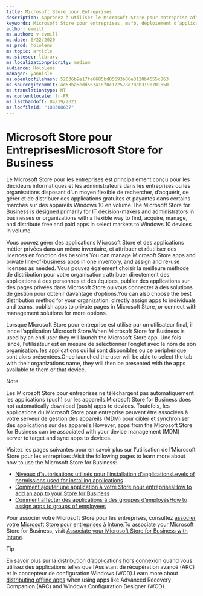 ```yaml
---
title: Microsoft Store pour Entreprises
description: Apprenez à utiliser le Microsoft Store pour entreprise afin de publier vos applications de réalité mixte sur votre entreprise.
keywords: Microsoft Store pour entreprises, msfb, déploiement d’applications, Store
author: evmill
ms.author: v-evmill
ms.date: 6/22/2020
ms.prod: hololens
ms.topic: article
ms.sitesec: library
ms.localizationpriority: medium
audience: HoloLens
manager: yannisle
ms.openlocfilehash: 52036b9e17fe6685bd05693b06e3120b4655c863
ms.sourcegitcommit: ad53ba5edd567a18f0c172578d78db3190701650
ms.translationtype: MT
ms.contentlocale: fr-FR
ms.lasthandoff: 04/19/2021
ms.locfileid: "108308637"
---
```

# <a name="microsoft-store-for-business"></a><span data-ttu-id="0d189-104">Microsoft Store pour Entreprises</span><span class="sxs-lookup"><span data-stu-id="0d189-104">Microsoft Store for Business</span></span>

<span data-ttu-id="0d189-105">Le Microsoft Store pour les entreprises est principalement conçu pour les décideurs informatiques et les administrateurs dans les entreprises ou les organisations disposant d’un moyen flexible de rechercher, d’acquérir, de gérer et de distribuer des applications gratuites et payantes dans certains marchés sur des appareils Windows 10 en volume.</span><span class="sxs-lookup"><span data-stu-id="0d189-105">The Microsoft Store for Business is designed primarily for IT decision-makers and administrators in businesses or organizations with a flexible way to find, acquire, manage, and distribute free and paid apps in select markets to Windows 10 devices in volume.</span></span> 

<span data-ttu-id="0d189-106">Vous pouvez gérer des applications Microsoft Store et des applications métier privées dans un même inventaire, et attribuer et réutiliser des licences en fonction des besoins.</span><span class="sxs-lookup"><span data-stu-id="0d189-106">You can manage Microsoft Store apps and private line-of-business apps in one inventory, and assign and re-use licenses as needed.</span></span> <span data-ttu-id="0d189-107">Vous pouvez également choisir la meilleure méthode de distribution pour votre organisation : attribuer directement des applications à des personnes et des équipes, publier des applications sur des pages privées dans Microsoft Store ou vous connecter à des solutions de gestion pour obtenir davantage d’options.</span><span class="sxs-lookup"><span data-stu-id="0d189-107">You can also choose the best distribution method for your organization: directly assign apps to individuals and teams, publish apps to private pages in Microsoft Store, or connect with management solutions for more options.</span></span>

<span data-ttu-id="0d189-108">Lorsque Microsoft Store pour entreprise est utilisé par un utilisateur final, il lance l’application Microsoft Store.</span><span class="sxs-lookup"><span data-stu-id="0d189-108">When Microsoft Store for Business is used by an end user they will launch the Microsoft Store app.</span></span> <span data-ttu-id="0d189-109">Une fois lancé, l’utilisateur est en mesure de sélectionner l’onglet avec le nom de son organisation. les applications qui lui sont disponibles ou ce périphérique sont alors présentées.</span><span class="sxs-lookup"><span data-stu-id="0d189-109">Once launched the user will be able to select the tab with their organizations name, they will then be presented with the apps available to them or that device.</span></span>

> [!Note] 
> <span data-ttu-id="0d189-110">Les Microsoft Store pour entreprises ne téléchargent pas automatiquement les applications (push) sur les appareils.</span><span class="sxs-lookup"><span data-stu-id="0d189-110">Microsoft Store for Business does not automatically download (push) apps to devices.</span></span> <span data-ttu-id="0d189-111">Toutefois, les applications du Microsoft Store pour entreprise peuvent être associées à votre serveur de gestion des appareils (MDM) pour cibler et synchroniser des applications sur des appareils.</span><span class="sxs-lookup"><span data-stu-id="0d189-111">However, apps from the Microsoft Store for Business can be associated with your device management (MDM) server to target and sync apps to devices.</span></span>

<span data-ttu-id="0d189-112">Visitez les pages suivantes pour en savoir plus sur l’utilisation de l’Microsoft Store pour les entreprises :</span><span class="sxs-lookup"><span data-stu-id="0d189-112">Visit the following pages to learn more about how to use the Microsoft Store for Business:</span></span>
* [<span data-ttu-id="0d189-113">Niveaux d’autorisations utilisés pour l’installation d’applications</span><span class="sxs-lookup"><span data-stu-id="0d189-113">Levels of permissions used for installing applications</span></span>](https://docs.microsoft.com/mem/intune/configuration/device-restrictions-windows-holographic#app-store)
* [<span data-ttu-id="0d189-114">Comment ajouter une application à votre Store pour entreprises</span><span class="sxs-lookup"><span data-stu-id="0d189-114">How to add an app to your Store for Business</span></span>](https://docs.microsoft.com/mem/intune/apps/store-apps-windows)
* [<span data-ttu-id="0d189-115">Comment affecter des applications à des groupes d’employés</span><span class="sxs-lookup"><span data-stu-id="0d189-115">How to assign apps to groups of employees</span></span>](https://docs.microsoft.com/mem/intune/apps/windows-store-for-business)

<span data-ttu-id="0d189-116">Pour associer votre Microsoft Store pour les entreprises, consultez [associer votre Microsoft Store pour entreprises à Intune](https://docs.microsoft.com/mem/intune/apps/windows-store-for-business#associate-your-microsoft-store-for-business-account-with-intune).</span><span class="sxs-lookup"><span data-stu-id="0d189-116">To associate your Microsoft Store for Business, visit [Associate your Microsoft Store for Business with Intune](https://docs.microsoft.com/mem/intune/apps/windows-store-for-business#associate-your-microsoft-store-for-business-account-with-intune).</span></span>

> [!Tip] 
> <span data-ttu-id="0d189-117">En savoir plus sur la [distribution d’applications hors connexion](https://docs.microsoft.com/microsoft-store/distribute-offline-apps) quand vous utilisez des applications telles que l’Assistant de récupération avancé (ARC) et le concepteur de configuration Windows (WCD).</span><span class="sxs-lookup"><span data-stu-id="0d189-117">Learn more about [distributing offline apps](https://docs.microsoft.com/microsoft-store/distribute-offline-apps) when using apps like Advanced Recovery Companion (ARC) and Windows Configuration Designer (WCD).</span></span>

